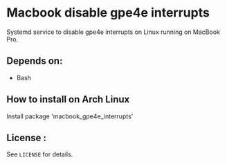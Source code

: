 # Macbook disable gpe4e interrupts

Systemd service to disable gpe4e interrupts on Linux running on MacBook Pro.


## Depends on:

 * Bash


## How to install on Arch Linux

Install package 'macbook_gpe4e_interrupts'

## License :

See `LICENSE` for details.